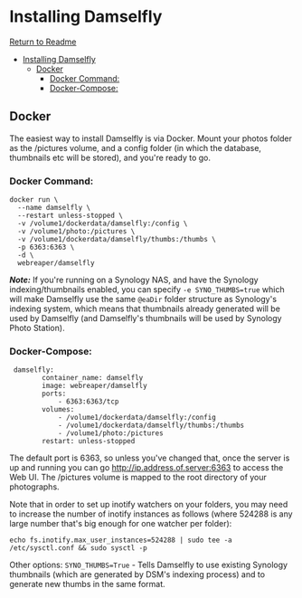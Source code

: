 # Installing Damselfly

[Return to Readme](../README.md)

- [Installing Damselfly](#installing-damselfly)
  - [Docker](#docker)
    - [Docker Command:](#docker-command)
    - [Docker-Compose:](#docker-compose)

## Docker

The easiest way to install Damselfly is via Docker. Mount your photos folder as the /pictures volume, and a config 
folder (in which the database, thumbnails etc will be stored), and you're ready to go.

### Docker Command:
```
docker run \
  --name damselfly \
  --restart unless-stopped \
  -v /volume1/dockerdata/damselfly:/config \
  -v /volume1/photo:/pictures \
  -v /volume1/dockerdata/damselfly/thumbs:/thumbs \
  -p 6363:6363 \
  -d \
  webreaper/damselfly
```

**_Note:_** If you're running on a Synology NAS, and have the Synology indexing/thumbnails enabled, you can specify `-e SYNO_THUMBS=true` which will make Damselfly use the same `@eaDir` folder structure as Synology's indexing system, which means that thumbnails already generated will be used by Damselfly (and Damselfly's thumbnails will be used by Synology Photo Station).

### Docker-Compose: 
```
 damselfly: 
        container_name: damselfly
        image: webreaper/damselfly
        ports:
            - 6363:6363/tcp
        volumes:
            - /volume1/dockerdata/damselfly:/config
            - /volume1/dockerdata/damselfly/thumbs:/thumbs
            - /volume1/photo:/pictures 
        restart: unless-stopped
```

The default port is 6363, so unless you've changed that, once the server is up and running you can go http://ip.address.of.server:6363 to access the Web UI. The /pictures volume is mapped to the root directory of your photographs. 

Note that in order to set up inotify watchers on your folders, you may need to increase the number of inotify instances as follows (where 524288 is any large number that's big enough for one watcher per folder):

```
echo fs.inotify.max_user_instances=524288 | sudo tee -a /etc/sysctl.conf && sudo sysctl -p
```

Other options:
`SYNO_THUMBS=True` - Tells Damselfly to use existing Synology thumbnails (which are generated by DSM's indexing process) and to generate new thumbs in the same format.
